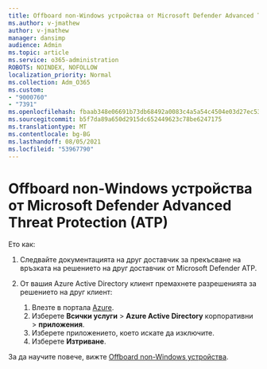 ```yaml
---
title: Offboard non-Windows устройства от Microsoft Defender Advanced Threat Protection (ATP)
ms.author: v-jmathew
author: v-jmathew
manager: dansimp
audience: Admin
ms.topic: article
ms.service: o365-administration
ROBOTS: NOINDEX, NOFOLLOW
localization_priority: Normal
ms.collection: Adm_O365
ms.custom:
- "9000760"
- "7391"
ms.openlocfilehash: fbaab348e06691b73db68492a0083c4a5a54c4504e03d27ec53f2a9f5047266d
ms.sourcegitcommit: b5f7da89a650d2915dc652449623c78be6247175
ms.translationtype: MT
ms.contentlocale: bg-BG
ms.lasthandoff: 08/05/2021
ms.locfileid: "53967790"
---
```

# <a name="offboard-non-windows-devices-from-microsoft-defender-advanced-threat-protection-atp"></a>Offboard non-Windows устройства от Microsoft Defender Advanced Threat Protection (ATP)

Ето как:

1. Следвайте документацията на друг доставчик за прекъсване на връзката на решението на друг доставчик от Microsoft Defender ATP.
2. От вашия Azure Active Directory клиент премахнете разрешенията за решението на друг клиент:

    1. Влезте в портала [Azure](https://go.microsoft.com/fwlink/?linkid=2125612).
    1. Изберете **Всички услуги**  >  **Azure Active Directory** корпоративни  >  **приложения**.
    1. Изберете приложението, което искате да изключите.
    1. Изберете **Изтриване**.

За да научите повече, вижте [Offboard non-Windows устройства](https://go.microsoft.com/fwlink/?linkid=2143630).
